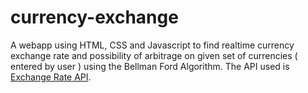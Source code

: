 # currency-exchange
A webapp using HTML, CSS and Javascript to find realtime currency exchange rate and  possibility of arbitrage on given set of currencies ( entered by user ) using the Bellman 
Ford Algorithm.
The API used is [Exchange Rate API](https://www.exchangerate-api.com/).
